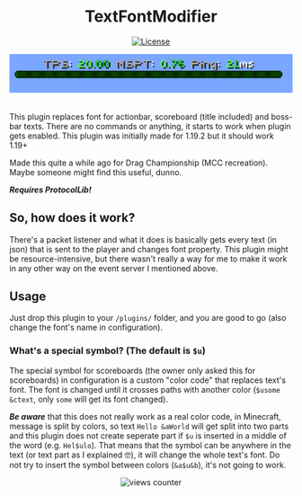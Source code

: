<h1 align="center">TextFontModifier</h1>

<div align="center">

[![License](https://img.shields.io/badge/license-MIT-blue.svg)](/LICENSE)

</div>

<div align="center">
    <img src="assets/bossbar.png" alt="bossbar example"/>
</div>
<br>

This plugin replaces font for actionbar, scoreboard (title included) and boss-bar texts. There are no commands or anything, it starts to work when plugin gets enabled. This plugin was initially made for 1.19.2 but it should work 1.19+

Made this quite a while ago for Drag Championship (MCC recreation). Maybe someone might find this useful, dunno.

***Requires ProtocolLib!***

## So, how does it work?

There's a packet listener and what it does is basically gets every text (in json) that is sent to the player and changes font property. This plugin might be resource-intensive, but there wasn't really a way for me to make it work in any other way on the event server I mentioned above.

## Usage
Just drop this plugin to your `/plugins/` folder, and you are good to go (also change the font's name in configuration).

### What's a special symbol? (The default is `$u`)
The special symbol for scoreboards (the owner only asked this for scoreboards) in configuration is a custom "color code" that replaces text's font. The font is changed until it crosses paths with another color (`$usome &ctext`, only `some` will get its font changed).

***Be aware*** that this does not really work as a real color code, in Minecraft, message is split by colors, so text `Hello &aWorld` will get split into two parts and this plugin does not create seperate part if `$u` is inserted in a middle of the word (e.g. `Hel$ulo`). That means that the symbol can be anywhere in the text (or text part as I explained 🤓), it will change the whole text's font. Do not try to insert the symbol between colors (`&a$u&b`), it's not going to work.

<div align="center">
    <img src="https://count.getloli.com/get/@:itstautvydas-textfontmodifier?theme=gelbooru" alt="views counter"/>
</div>
